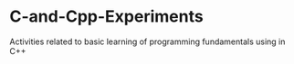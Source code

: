 # C-and-Cpp-Experiments

Activities related to basic learning of programming fundamentals using in C++
